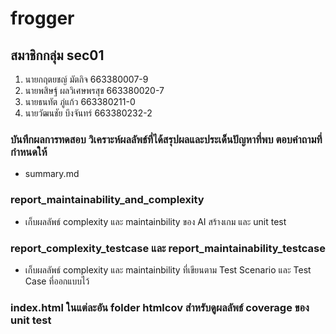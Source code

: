 # frogger

## สมาชิกกลุ่ม sec01
1. นายกฤตยชญ์ 	มัตกิจ 		663380007-9
2. นายพสิษฐ์ 		ผลวิเศษพรสุข 	663380020-7
3. นายธนทัต 		ภู่แก้ว 		663380211-0
4. นายวัฒนชัย 		บึงจันทร์ 		663380232-2

### บันทึกผลการทดสอบ วิเคราะห์ผลลัพธ์ที่ได้สรุปผลและประเด็นปัญหาที่พบ ตอบคําถามที่กําหนดให้ 
- summary.md

### report_maintainability_and_complexity
- เก็บผลลัพธ์ complexity และ maintainbility ของ AI สร้างเกม และ unit test 

### report_complexity_testcase และ report_maintainability_testcase 
- เก็บผลลัพธ์ complexity และ maintainbility ที่เขียนตาม Test Scenario และ Test Case ที่ออกแบบไว้ 

### index.html ในแต่ละอัน folder htmlcov สำหรับดูผลลัพธ์ coverage ของ unit test 

